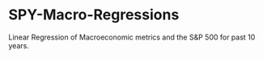 # SPY-Macro-Regressions
Linear Regression of Macroeconomic metrics and the S&amp;P 500 for past 10 years.
